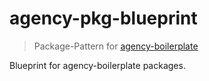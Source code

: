 # agency-pkg-blueprint

> Package-Pattern for [agency-boilerplate](https://github.com/agency-framework/agency-boilerplate)

Blueprint for agency-boilerplate packages.
